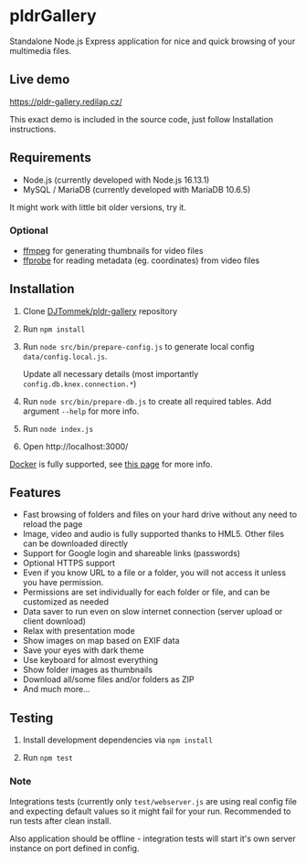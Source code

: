 # pldrGallery

Standalone Node.js Express application for nice and quick browsing of your multimedia files.

## Live demo

https://pldr-gallery.redilap.cz/

This exact demo is included in the source code, just follow Installation instructions.

## Requirements

- Node.js (currently developed with Node.js 16.13.1)
- MySQL / MariaDB (currently developed with MariaDB 10.6.5)

It might work with little bit older versions, try it.

### Optional
- [ffmpeg](https://ffmpeg.org/) for generating thumbnails for video files
- [ffprobe](https://ffmpeg.org/ffprobe.html) for reading metadata (eg. coordinates) from video files

## Installation

1. Clone [DJTommek/pldr-gallery](https://github.com/DJTommek/pldr-gallery) repository

2. Run `npm install`

3. Run `node src/bin/prepare-config.js` to generate local config `data/config.local.js`.
	 
	Update all necessary details (most importantly `config.db.knex.connection.*`)

6. Run `node src/bin/prepare-db.js` to create all required tables. Add argument `--help` for more info.
	
7. Run `node index.js`

8. Open http://localhost:3000/

[Docker](https://docker.io/) is fully supported, see [this page](docs/docker.md) for more info.

## Features

- Fast browsing of folders and files on your hard drive without any need to reload the page
- Image, video and audio is fully supported thanks to HML5. Other files can be downloaded directly
- Support for Google login and shareable links (passwords)
- Optional HTTPS support
- Even if you know URL to a file or a folder, you will not access it unless you have permission.
- Permissions are set individually for each folder or file, and can be customized as needed
- Data saver to run even on slow internet connection (server upload or client download)
- Relax with presentation mode
- Show images on map based on EXIF data
- Save your eyes with dark theme
- Use keyboard for almost everything
- Show folder images as thumbnails
- Download all/some files and/or folders as ZIP
- And much more...

## Testing

1. Install development dependencies via `npm install`

2. Run `npm test`

### Note

Integrations tests (currently only `test/webserver.js` are using real config file and expecting default values so it might fail for your run. Recommended to run tests after clean install.

Also application should be offline - integration tests will start it's own server instance on port defined in config.


